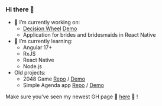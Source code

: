### Hi there 👋

- 🔭 I’m currently working on:
  -   [Decision Wheel](https://github.com/aszlacheta/decision-wheel-angular) [Demo](https://aszlacheta.github.io/decision-wheel-angular/)
  -   Application for brides and bridesmaids in React Native
- 🌱 I’m currently learning:
  - Angular 17+
  - RxJS
  - React Native
  - Node.js
- Old projects:
  - 2048 Game [Repo](https://github.com/aszlacheta/2048-game) / [Demo](https://aszlacheta.github.io/2048-game/)
  - Simple Agenda app [Repo](https://github.com/aszlacheta/agenda-app) / [Demo](https://aszlacheta.github.io/agenda-app/) 
 
Make sure you've seen my newest GH page  🌈 [here](https://aszlacheta.github.io/) 🌈 !

<!--
**aszlacheta/aszlacheta** is a ✨ _special_ ✨ repository because its `README.md` (this file) appears on your GitHub profile.

Here are some ideas to get you started:

- 🔭 I’m currently working on ...
- 🌱 I’m currently learning ...
- 👯 I’m looking to collaborate on ...
- 🤔 I’m looking for help with ...
- 💬 Ask me about ...
- 📫 How to reach me: ...
- 😄 Pronouns: ...
- ⚡ Fun fact: ...
-->
